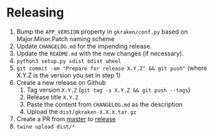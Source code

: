 # Releasing

1. Bump the `APP_VERSION` property in `gkraken/conf.py` based on Major.Minor.Patch naming scheme
2. Update `CHANGELOG.md` for the impending release.
3. Update the `README.md` with the new changes (if necessary).
4. `python3 setup.py sdist bdist_wheel` 
5. `git commit -am "Prepare for release X.Y.Z" && git push"` (where X.Y.Z is the version you set in step 1)
6. Create a new release on Github
    1. Tag version `X.Y.Z` (`git tag -s X.Y.Z && git push --tags`)
    2. Release title `X.Y.Z`
    3. Paste the content from `CHANGELOG.md` as the description
    4. Upload the `dist/gkraken-X.X.X.tar.gz`
7. Create a PR from [master](../../tree/master) to [release](../../tree/release)
8. `twine upload dist/*`
